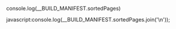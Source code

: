 
console.log(__BUILD_MANIFEST.sortedPages)  
  
javascript​:console.log(__BUILD_MANIFEST.sortedPages.join('\n'));